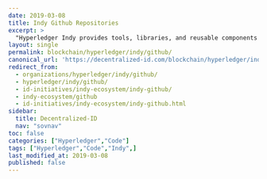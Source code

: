 ```yaml
---
date: 2019-03-08
title: Indy Github Repositories
excerpt: > 
  "Hyperledger Indy provides tools, libraries, and reusable components for providing digital identities rooted on blockchains or other distributed ledgers so that they are interoperable across administrative domains, applications, and any other silo."
layout: single
permalink: blockchain/hyperledger/indy/github/
canonical_url: 'https://decentralized-id.com/blockchain/hyperledger/indy/github/'
redirect_from:
  - organizations/hyperledger/indy/github/
  - hyperledger/indy/github/
  - id-initiatives/indy-ecosystem/indy-github/
  - indy-ecosystem/github
  - id-initiatives/indy-ecosystem/indy-github.html
sidebar:
  title: Decentralized-ID
  nav: "sovnav"
toc: false
categories: ["Hyperledger","Code"]
tags: ["Hyperledger","Code","Indy",]
last_modified_at: 2019-03-08
published: false
---
```


<!-- Every company or organization using indy code should be listed in tags, above -->

